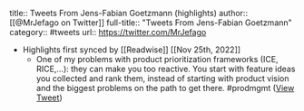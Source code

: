 title:: Tweets From Jens-Fabian Goetzmann (highlights)
author:: [[@MrJefago on Twitter]]
full-title:: "Tweets From Jens-Fabian Goetzmann"
category:: #tweets
url:: https://twitter.com/MrJefago

- Highlights first synced by [[Readwise]] [[Nov 25th, 2022]]
	- One of my problems with product prioritization frameworks (ICE, RICE,…): they can make you too reactive. You start with feature ideas you collected and rank them, instead of starting with product vision and the biggest problems on the path to get there.
	  #prodmgmt ([View Tweet](https://twitter.com/MrJefago/status/1271675977115066368))